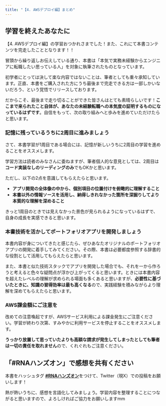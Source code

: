 ```yaml
---
title: "【4. AWSデプロイ編】まとめ"
---
```


## 学習を終えたあなたに

【4. AWSデプロイ編】の学習おつかれさまでした！また、これにて本書コンテンツを完走したこととなります！！

冒頭から繰り返しお伝えしている通り、本書は「本気で実務未経験からエンジニアに転職したい思っている人」を対象に執筆されたものとなっています。

初学者にとっては決して楽な内容ではないことは、筆者としても重々承知しています。正直、本書をご購入された方にうち最後まで完走できる方は一部しかいないだろう、という覚悟でリリースしております。

だからこそ、最後まで走り切ることができた皆さんはとても素晴らしいです！**ここまで来られたこと自体が、あなたの未経験転職への本気度の証明するものになっているはずです**。自信をもって、次の取り組みへと歩みを進めていただけたらと思います。

### 記憶に残っているうちに2周目に進みましょう

さて、本書学習が1周目である場合には、記憶が新しいうちに2周目の学習を進めることをオススメします。

学習方法は読者のみなさんに委ねますが、筆者個人的な意見としては、2周目は**コード実装なしのリーディングのみ**でもOKかと思います。

ただし、以下の2点を意識してもらえたらと思います。

- **アプリ開発の全体像の中から、個別項目の位置付けを俯瞰的に理解すること**
- **本書以外の情報ソースを活用し、納得しきれなかった箇所を深掘りしてより本質的な理解を深めること**

きっと1周目のときでは見えなかった景色が見られるようになっているはずで、自身の成長を実感できると思います。

### 本書技術を活かしてポートフォリオアプリを開発しましょう

本書内容が身についてきたと感じたら、ぜひあなたオリジナルのポートフォリオアプリの開発に着手してみてください。その際、本書は必要都度参照する辞書的な役割として活用してもらえたらと思います。

また、本書と似た技術スタックでアプリを開発した場合でも、それを一から作ろうと考えると色々な疑問点が浮かび上がってくると思います。ときには本書内容を超えたレベルの理解が求められる場面も多くあると思いますが、**必要性に基づいたときに、知識の習得効率は最も高くなる**ので、実践経験を積みながらより理解を深めてもらえたらと思います。

### AWS課金額にご注意を

改めての注意喚起ですが、AWSサービス利用による課金発生にご注意ください。学習が終わり次第、すみやかに利用サービスを停止することをオススメします。

**うっかり放置して思っていたよりも高額な請求が発生してしまったとしても筆者は一切の責任を取れません**ので、くれぐれもご注意ください。

## 「#RNAハンズオン」で感想を共有ください

本書をハッシュタグ [**#RNAハンズオン**](https://twitter.com/intent/tweet?hashtags=RNAハンズオン)をつけて、Twitter（現X）での投稿をお願いします！

熱が熱いうちに、感想を言語化してみましょう。学習内容を整理することにつながると思いますので、よろしければご協力をお願いしますmm
